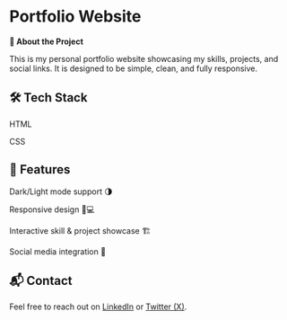 # Portfolio Website

**🚀 About the Project**

This is my personal portfolio website showcasing my skills, projects, and social links. It is designed to be simple, clean, and fully responsive.

## 🛠️ Tech Stack

HTML

CSS

## 📌 Features

Dark/Light mode support 🌗

Responsive design 📱💻

Interactive skill & project showcase 🏗️

Social media integration 🔗

## 📬 Contact

Feel free to reach out on [LinkedIn](https://www.linkedin.com/in/AvisharSharan) or [Twitter (X)](https://twitter.com/AvisharS).
